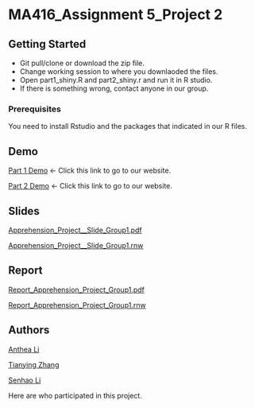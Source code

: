 # MA416_Assignment 5_Project 2


## Getting Started

*  Git pull/clone or download the zip file.
*  Change working session to where you downlaoded the files.
*  Open part1_shiny.R and part2_shiny.r and run it in R studio.
*  If there is something wrong, contact anyone in our group.

### Prerequisites

You need to install Rstudio and the packages that indicated in our R files.

## Demo

[Part 1 Demo](https://tianyingtina.shinyapps.io/hw5_part1/) ← Click this link to go to our website.


[Part 2 Demo](https://antheali.shinyapps.io/Assignment5_Project2/) ← Click this link to go to our website.

## Slides

[Apprehension_Project__Slide_Group1.pdf](http://bit.ly/2ERLQgN)


[Apprehension_Project__Slide_Group1.rnw](http://bit.ly/2Gv7dSm)

## Report

[Report_Apprehension_Project_Group1.pdf](http://bit.ly/2C8pC9n)

[Report_Apprehension_Project_Group1.rnw](http://bit.ly/2CyYEnl)

## Authors

[Anthea Li](https://github.com/AntheaLi)


[Tianying Zhang](https://github.com/TianyingTina)


[Senhao Li](https://github.com/robinlish) 

Here are who participated in this project.
